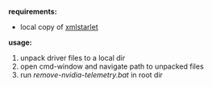 **requirements:** 
 - local copy of [xmlstarlet](https://sourceforge.net/projects/xmlstar/files/)
 
**usage:** 
 1. unpack driver files to a local dir
 2. open cmd-window and navigate path to unpacked files
 3. run *remove-nvidia-telemetry.bat* in root dir

